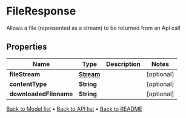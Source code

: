 

# FileResponse

Allows a file (represented as a stream) to be returned from an Api call

## Properties

| Name | Type | Description | Notes |
|------------ | ------------- | ------------- | -------------|
|**fileStream** | [**Stream**](Stream.md) |  |  [optional] |
|**contentType** | **String** |  |  [optional] |
|**downloadedFilename** | **String** |  |  [optional] |



[Back to Model list](../README.md#documentation-for-models) &#8226; [Back to API list](../README.md#documentation-for-api-endpoints) &#8226; [Back to README](../README.md)


